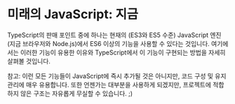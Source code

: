 # 미래의 JavaScript: 지금
TypeScript의 판매 포인트 중에 하나는 현재의 (ES3와 ES5 수준) JavaScript 엔진 (지금 브라우저와 Node.js)에서 ES6 이상의 기능을 사용할 수 있다는 것입니다. 여기에서는 이러한 기능이 유용한 이유와 TypeScript에서 이 기능이 구현되는 방법을 자세히 살펴볼 것입니다.

참고: 이런 모든 기능들이 JavaScript에 즉시 추가될 것은 아니지만, 코드 구성 및 유지 관리에 매우 유용합니다. 또한 언젠가는 대부분을 사용하게 되겠지만, 프로젝트에 적합하지 않은 구조는 자유롭게 무실할 수 있습니다. ;)
